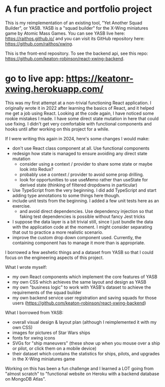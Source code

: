 # A fun practice and portfolio project
This is my reimplementation of an existing tool, "Yet Another Squad Builder", or YASB. 
YASB is a "squad builder" for the X-Wing miniatures game by Atomic Mass Games. You can see YASB live here: https://raithos.github.io/ and you can visit its GitHub repository here: https://github.com/raithos/xwing.

This is the front-end repository. To see the backend api, see this repo: https://github.com/keaton-robinson/react-xwing-backend.

# go to live app: https://keatonr-xwing.herokuapp.com/

This was my first attempt at a non-trivial functioning React application. I originally wrote it in 2022 after learning the basics of React, and it helped me get a job using React. 
Looking at the code again, I have noticed some rookie mistakes I made. I have some direct state mutation in here that could use fixing. I didn't get very comfortable with functional components and hooks
until after working on this project for a while.

If I were writing this again in 2024, here's some changes I would make:
- don't use React class component at all. Use functional components
- redesign how state is managed to ensure avoiding any direct state mutation
   - consider using a context / provider to share some state or maybe look into Redux?
   - probably use a context / provider to avoid some prop drilling.
   - look for opportunities to use useMemo rather than useState for derived state (thinking of filtered dropdowns in particular) 
- Use TypeScript from the very beginning. I did add TypeScript and start adding type annotations to some things here though.
- include unit tests from the beginning. I added a few unit tests here as an exercise.
   - and avoid direct dependencies. Use dependency injection so that faking test dependencies is possible without fancy Jest tricks
- I suppose the data layer is a bit trivial still, since I just bundle the data with the application code at the moment. I might consider separating that out to practice a more realistic scenario.
- improve the custom drop down component used. Currently, the containing component has to manage it more than is appropriate. 


I borrowed a few aeshetic things and a dataset from YASB so that I could focus on the engineering aspects of this project.   

What I wrote myself:
- my own React components which implement the core features of YASB
- my own CSS which achieves the same layout and design as YASB
- my own "business logic" to work with YASB's dataset to achieve the requirements of the squad builder
- my own backend service user registration and saving squads for those users  (https://github.com/keaton-robinson/react-xwing-backend)

What I borrowed from YASB: 
- overall visual design & layout plan (although I reimplemented it with my own CSS)
- images for pictures of Star Wars ships
- fonts for xwing icons
- SVGs for "ship maneuvers" (these show up when you mouse over a ship or pilot, or click them on a mobile device)
- their dataset which contains the statistics for ships, pilots, and upgrades in the X-Wing miniatures game

Working on this has been a fun challenge and I learned a LOT going from "almost scratch" to "functional website on Heroku with a backend database on MongoDB Atlas".  